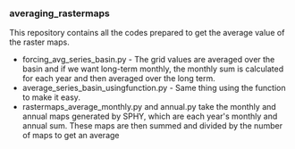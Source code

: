 ### averaging_rastermaps
This repository contains all the codes prepared to get the average value of the raster maps.

* forcing_avg_series_basin.py - The grid values are averaged over the basin and if we want long-term monthly, the monthly sum is calculated for each year and then averaged over the long term.
* average_series_basin_usingfunction.py - Same thing using the function to make it easy.
* rastermaps_average_monthly.py and annual.py take the monthly and annual maps generated by SPHY, which are each year's monthly and annual sum. These maps are then summed and divided by the number of maps to get an average


